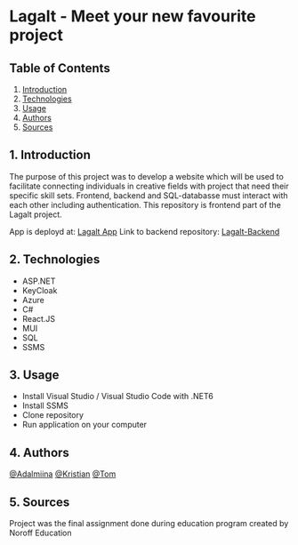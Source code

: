 # Lagalt - Meet your new favourite project

## Table of Contents
1. [Introduction](#intro)
2. [Technologies](#tech)
3. [Usage](#use)
4. [Authors](#aut)
5. [Sources](#sou)

<a name="intro"></a>
## 1. Introduction 
The purpose of this project was to develop a website which will be used to facilitate connecting individuals in creative fields with project that need their specific skill sets. Frontend, backend and SQL-databasse must interact with each other including authentication. This repository is frontend part of the Lagalt project.

App is deployd at: [Lagalt App](https://lagalt-projects.netlify.app)
Link to backend repository: [Lagalt-Backend](https://github.com/Adalmiinas/Lagalt-Back)

<a name="tech"></a>
## 2. Technologies 
* ASP.NET
* KeyCloak
* Azure
* C#
* React.JS
* MUI
* SQL
* SSMS

<a name="use"></a>
## 3. Usage 
* Install Visual Studio / Visual Studio Code with .NET6
* Install SSMS
* Clone repository
* Run application on your computer

<a name="aut"></a>
## 4. Authors
[@Adalmiina](https://github.com/Adalmiinas)
[@Kristian](https://github.com/wikris)
[@Tom](https://github.com/kouzber123)

<a name="sou"></a>
## 5. Sources
Project was the final assignment done during education program created by Noroff Education
